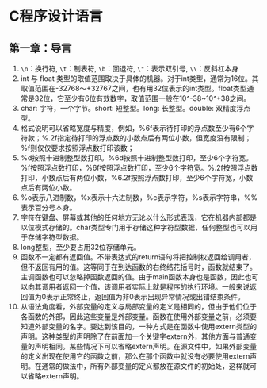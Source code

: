# C程序设计语言

## 第一章：导言

1. `\n`：换行符, `\t`：制表符, `\b`：回退符, `\"`：表示双引号, `\\`：反斜杠本身
2. int 与 float 类型的取值范围取决于具体的机器。对于int类型，通常为16位。其取值范围在-32768～+32767之间，也有用32位表示的int类型。float类型通常是32位，它至少有6位有效数字，取值范围一般在10^-38~10^+38之间。
3. char: 字符，一个字节。short: 短整型。long: 长整型。double: 双精度浮点型。
4. 格式说明可以省略宽度与精度，例如，%6f表示待打印的浮点数至少有6个字符款；%.2f指定待打印的浮点数的小数点后有两位小数，但宽度没有限制；%f则仅仅要求按照浮点数打印该数；
5. %d按照十进制整型数打印。%6d按照十进制整型数打印，至少6个字符宽。%f按照浮点数打印，%6f按照浮点数打印，至少6个字符宽。%.2f按照浮点数打印，小数点后有两位小数，%6.2f按照浮点数打印，至少6个字符宽，小数点后有两位小数。
6. %o表示八进制数，%x表示十六进制数，%c表示字符，%s表示字符串，%%表示百分号本身。
7. 字符在键盘、屏幕或其他的任何地方无论以什么形式表现，它在机器内部都是以位模式存储的。char类型专门用于存储这种字符型数据，任何整型也可以用于存储字符型数据。
8. long整型，至少要占用32位存储单元。
9. 函数不一定都有返回值。不带表达式的return语句将把控制权返回给调用者，但不返回有用的值。这等同于在到达函数的右终结花括号时，函数就结束了。主调函数也可以忽略掉函数返回的值。由于main函数本身也是函数，因此也可以向其调用者返回一个值，该调用者实际上就是程序的执行环境。一般来说返回值为0表示正常终止，返回值为非0表示出现异常情况或出错结束条件。
10. 从语法角度看，外部变量的定义与局部变量的定义是相同的，但由于他们位于各函数的外部，因此这些变量是外部变量。函数在使用外部变量之前，必须要知道外部变量的名字。要达到该目的，一种方式是在函数中使用extern类型的声明。这种类型的声明除了在前面加一个关键字extern外，其他方面与普通变量的声明相同。某些情况下可以省略extern声明。在源文件中，如果外部变量的定义出现在使用它的函数之前，那么在那个函数中就没有必要使用extern声明。在通常的做法中，所有外部变量的定义都放在源文件的初始处，这样就可以省略extern声明。